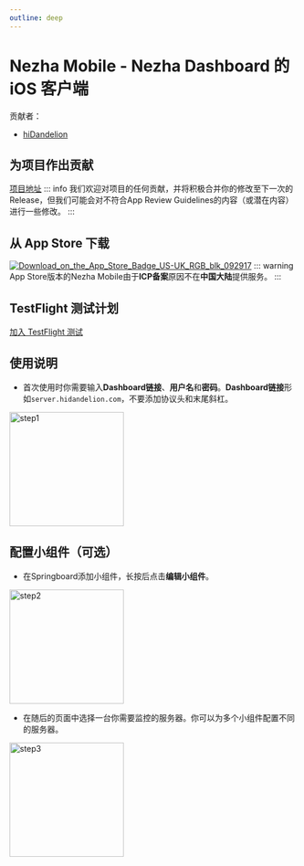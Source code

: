 ```yaml
---
outline: deep
---
```


# Nezha Mobile - Nezha Dashboard 的 iOS 客户端
贡献者：
+ [hiDandelion](https://github.com/hiDandelion)

## 为项目作出贡献
[项目地址](https://github.com/hiDandelion/Nezha-Mobile)
::: info
我们欢迎对项目的任何贡献，并将积极合并你的修改至下一次的Release，但我们可能会对不符合App Review Guidelines的内容（或潜在内容）进行一些修改。
:::

## 从 App Store 下载
[![Download_on_the_App_Store_Badge_US-UK_RGB_blk_092917](/images/case6/Download_on_the_App_Store_Badge_CNSC_RGB_blk_092917.svg)](https://apps.apple.com/us/app/nezha-mobile/id6596729064)
::: warning
App Store版本的Nezha Mobile由于**ICP备案**原因不在**中国大陆**提供服务。
:::

## TestFlight 测试计划
[加入 TestFlight 测试](https://testflight.apple.com/join/6DP2JMXT)

## 使用说明
+ 首次使用时你需要输入**Dashboard链接**、**用户名**和**密码**。**Dashboard链接**形如`server.hidandelion.com`，不要添加协议头和末尾斜杠。
<img src="/images/case6/1.png" alt="step1" width="200"/>

## 配置小组件（可选）
+ 在Springboard添加小组件，长按后点击**编辑小组件**。
<img src="/images/case6/2.png" alt="step2" width="200"/>

+ 在随后的页面中选择一台你需要监控的服务器。你可以为多个小组件配置不同的服务器。
<img src="/images/case6/3.png" alt="step3" width="200"/>
